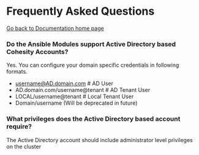 # Frequently Asked Questions

[Go back to Documentation home page ](../README.md)

### Do the Ansible Modules support Active Directory based Cohesity Accounts?
Yes.  You can configure your domain specific credentials in following formats.
- username@AD.domain.com        # AD User
- AD.domain.com/username@tenant # AD Tenant User
- LOCAL/username@tenant         # Local Tenant User
- Domain/username (Will be deprecated in future)

### What privileges does the Active Directory based account require?
The Active Directory account should include administrator level privileges on the cluster
